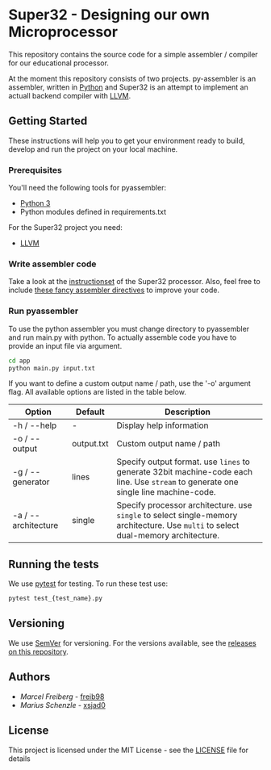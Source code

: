 # Super32 - Designing our own Microprocessor

This repository contains the source code for a simple assembler / compiler for our educational processor.

At the moment this repository consists of two projects. py-assembler is an assembler, written in [Python](https://www.python.org/) and Super32 is an attempt to implement an actuall backend compiler with [LLVM](https://llvm.org/).

## Getting Started

These instructions will help you to get your environment ready to build, develop and run the project on your local machine.

### Prerequisites

You'll need the following tools for pyassembler:

- [Python 3](https://www.python.org/)
- Python modules defined in requirements.txt

For the Super32 project you need:

- [LLVM](https://llvm.org/)

### Write assembler code

Take a look at the [instructionset](https://github.com/xsjad0/Super32/blob/master/app/instructionset.json) of the Super32 processor.
Also, feel free to include [these fancy assembler directives](https://github.com/xsjad0/Super32/blob/master/app/pyassembler/preprocessor/asmdirectives.py) to improve your code.

### Run pyassembler

To use the python assembler you must change directory to pyassembler and run main.py with python. To actually assemble code you have to provide an input file via argument.

```Bash
cd app
python main.py input.txt
```

If you want to define a custom output name / path, use the '-o' argument flag.
All available options are listed in the table below.

Option | Default | Description
-|-|-
-h / --help | - | Display help information
-o / --output | output.txt | Custom output name / path
-g / --generator | lines | Specify output format. use ```lines``` to generate 32bit machine-code each line. Use ```stream``` to generate one single line machine-code.
-a / --architecture | single | Specify processor architecture. use ```single``` to select single-memory architecture. Use ```multi``` to select dual-memory architecture.

## Running the tests

We use [pytest](https://docs.pytest.org/en/latest/) for testing. To run these test use:

```Bash
pytest test_{test_name}.py
```

## Versioning

We use [SemVer](http://semver.org/) for versioning. For the versions available, see the [releases on this repository](https://github.com/xsjad0/Super32/releases).

## Authors

- *Marcel Freiberg* - [freib98](https://github.com/freib98)
- *Marius Schenzle* - [xsjad0](https://github.com/xsjad0)

## License

This project is licensed under the MIT License - see the [LICENSE](https://github.com/xsjad0/Super32/blob/master/LICENSE) file for details

